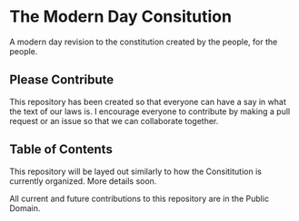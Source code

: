 # The Modern Day Consitution

A modern day revision to the constitution created by the people, for the people.

## Please Contribute

This repository has been created so that everyone can have a say in what the text of our laws is. I encourage everyone to contribute by making a pull request or an issue so that we can collaborate together.

## Table of Contents

This repository will be layed out similarly to how the Consititution is currently organized. More details soon.


All current and future contributions to this repository are in the Public Domain.
